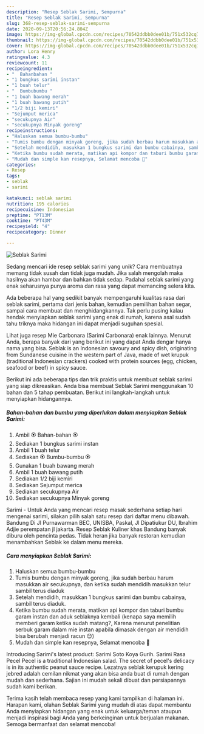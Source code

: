 ```yaml
---
description: "Resep Seblak Sarimi, Sempurna"
title: "Resep Seblak Sarimi, Sempurna"
slug: 368-resep-seblak-sarimi-sempurna
date: 2020-09-13T20:56:24.804Z
image: https://img-global.cpcdn.com/recipes/70542ddbb0dee01b/751x532cq70/seblak-sarimi-foto-resep-utama.jpg
thumbnail: https://img-global.cpcdn.com/recipes/70542ddbb0dee01b/751x532cq70/seblak-sarimi-foto-resep-utama.jpg
cover: https://img-global.cpcdn.com/recipes/70542ddbb0dee01b/751x532cq70/seblak-sarimi-foto-resep-utama.jpg
author: Lora Henry
ratingvalue: 4.3
reviewcount: 11
recipeingredient:
- "  Bahanbahan "
- "1 bungkus sarimi instan"
- "1 buah telur"
- "  Bumbubumbu "
- "1 buah bawang merah"
- "1 buah bawang putih"
- "1/2 biji kemiri"
- "Sejumput merica"
- "secukupnya Air"
- "secukupnya Minyak goreng"
recipeinstructions:
- "Haluskan semua bumbu-bumbu"
- "Tumis bumbu dengan minyak goreng, jika sudah berbau harum masukkan air secukupnya, dan ketika sudah mendidih masukkan telur sambil terus diaduk"
- "Setelah mendidih, masukkan 1 bungkus sarimi dan bumbu cabainya, sambil terus diaduk."
- "Ketika bumbu sudah merata, matikan api kompor dan taburi bumbu garam instan dan aduk seblaknya kembali (kenapa saya memilih memberi garam ketika sudah matang?, Karena menurut penelitian serbuk garam dalam mie instan apabila dimasak dengan air mendidih bisa berubah menjadi racun 😊)"
- "Mudah dan simple kan resepnya, Selamat mencoba 🙂"
categories:
- Resep
tags:
- seblak
- sarimi

katakunci: seblak sarimi 
nutrition: 195 calories
recipecuisine: Indonesian
preptime: "PT13M"
cooktime: "PT43M"
recipeyield: "4"
recipecategory: Dinner

---
```



![Seblak Sarimi](https://img-global.cpcdn.com/recipes/70542ddbb0dee01b/751x532cq70/seblak-sarimi-foto-resep-utama.jpg)

Sedang mencari ide resep seblak sarimi yang unik? Cara membuatnya memang tidak susah dan tidak juga mudah. Jika salah mengolah maka hasilnya akan hambar dan bahkan tidak sedap. Padahal seblak sarimi yang enak seharusnya punya aroma dan rasa yang dapat memancing selera kita.

Ada beberapa hal yang sedikit banyak mempengaruhi kualitas rasa dari seblak sarimi, pertama dari jenis bahan, kemudian pemilihan bahan segar, sampai cara membuat dan menghidangkannya. Tak perlu pusing kalau hendak menyiapkan seblak sarimi yang enak di rumah, karena asal sudah tahu triknya maka hidangan ini dapat menjadi suguhan spesial.

Lihat juga resep Mie Carbonara (Sarimi Carbonara) enak lainnya. Menurut Anda, berapa banyak dari yang berikut ini yang dapat Anda dengar hanya nama yang bisa. Seblak is an Indonesian savoury and spicy dish, originating from Sundanese cuisine in the western part of Java, made of wet krupuk (traditional Indonesian crackers) cooked with protein sources (egg, chicken, seafood or beef) in spicy sauce.


Berikut ini ada beberapa tips dan trik praktis untuk membuat seblak sarimi yang siap dikreasikan. Anda bisa membuat Seblak Sarimi menggunakan 10 bahan dan 5 tahap pembuatan. Berikut ini langkah-langkah untuk menyiapkan hidangannya.

<!--inarticleads1-->

##### Bahan-bahan dan bumbu yang diperlukan dalam menyiapkan Seblak Sarimi:

1. Ambil  🏵 Bahan-bahan 🏵
1. Sediakan 1 bungkus sarimi instan
1. Ambil 1 buah telur
1. Sediakan  🏵 Bumbu-bumbu 🏵
1. Gunakan 1 buah bawang merah
1. Ambil 1 buah bawang putih
1. Sediakan 1/2 biji kemiri
1. Sediakan Sejumput merica
1. Sediakan secukupnya Air
1. Sediakan secukupnya Minyak goreng


Sarimi - Untuk Anda yang mencari resep masak sederhana setiap hari mengenai sarimi, silakan pilih salah satu resep dari daftar menu dibawah. Bandung Di Jl Purnawarman BEC, UNISBA, Paskal, Jl Dipatiukur DU, Ibrahim Adjie perempatan jl jakarta. Resep Seblak Kuliner khas Bandung banyak diburu oleh pencinta pedas. Tidak heran jika banyak restoran kemudian menambahkan Seblak ke dalam menu mereka. 

<!--inarticleads2-->

##### Cara menyiapkan Seblak Sarimi:

1. Haluskan semua bumbu-bumbu
1. Tumis bumbu dengan minyak goreng, jika sudah berbau harum masukkan air secukupnya, dan ketika sudah mendidih masukkan telur sambil terus diaduk
1. Setelah mendidih, masukkan 1 bungkus sarimi dan bumbu cabainya, sambil terus diaduk.
1. Ketika bumbu sudah merata, matikan api kompor dan taburi bumbu garam instan dan aduk seblaknya kembali (kenapa saya memilih memberi garam ketika sudah matang?, Karena menurut penelitian serbuk garam dalam mie instan apabila dimasak dengan air mendidih bisa berubah menjadi racun 😊)
1. Mudah dan simple kan resepnya, Selamat mencoba 🙂


Introducing Sarimi&#39;s latest product: Sarimi Soto Koya Gurih. Sarimi Rasa Pecel Pecel is a traditional Indonesian salad. The secret of pecel&#39;s delicacy is in its authentic peanut sauce recipe. Lezatnya seblak kerupuk kering jebred adalah cemilan nikmat yang akan bisa anda buat di rumah dengan mudah dan sederhana. Sajian ini mudah sekali dibuat dan persiapannya sudah kami berikan. 

Terima kasih telah membaca resep yang kami tampilkan di halaman ini. Harapan kami, olahan Seblak Sarimi yang mudah di atas dapat membantu Anda menyiapkan hidangan yang enak untuk keluarga/teman ataupun menjadi inspirasi bagi Anda yang berkeinginan untuk berjualan makanan. Semoga bermanfaat dan selamat mencoba!
